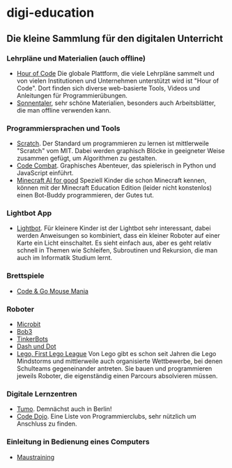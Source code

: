 # digi-education
## Die kleine Sammlung für den digitalen Unterricht

### Lehrpläne und Materialien (auch offline)
* [Hour of Code](https://code.org/) Die globale Plattform, die viele Lehrpläne sammelt und von vielen Institutionen und Unternehmen unterstützt wird ist "Hour of Code". Dort finden sich diverse web-basierte Tools, Videos und Anleitungen für Programmierübungen. 
* [Sonnentaler](https://www.sonnentaler.net/aktivitaeten/informatik/programmieren/123-kodiert/), sehr schöne Materialien, besonders auch Arbeitsblätter, die man offline verwenden kann.

### Programmiersprachen und Tools
* [Scratch](https://scratch.mit.edu/). Der Standard um programmieren zu lernen ist mittlerweile "Scratch" vom MIT. Dabei werden graphisch Blöcke in geeigneter Weise zusammen gefügt, um Algorithmen zu gestalten.
* [Code Combat](https://codecombat.com/). Graphisches Abenteuer, das spielerisch in Python und JavaScript einführt.
* [Minecraft AI for good](https://education.minecraft.net/hour-of-code/) Speziell Kinder die schon Minecraft kennen, können mit der Minecraft Education Edition (leider nicht konstenlos) einen Bot-Buddy programmieren, der Gutes tut.

### Lightbot App
* [Lightbot](https://lightbot.com/). Für kleinere Kinder ist der Lightbot sehr interessant, dabei werden Anweisungen so kombiniert, dass ein kleiner Roboter auf einer Karte ein Licht einschaltet. Es sieht einfach aus, aber es geht relativ schnell in Themen wie Schleifen, Subroutinen und Rekursion, die man auch im Informatik Studium lernt.

### Brettspiele
* [Code & Go Mouse Mania](https://www.westermann.de/artikel/L30923/Code-Go-Mouse-Mania-Brettspiel)

### Roboter
* [Microbit](https://microbit.org/)
* [Bob3](https://www.bob3.org/de/grundschule)
* [TinkerBots](https://www.tinkerbots.de/)
* [Dash und Dot](https://wonder-workshop.de/)
* [Lego, First Lego League](https://www.first-lego-league.org/de/)
Von Lego gibt es schon seit Jahren die Lego Mindstorms und mittlerweile auch organisierte Wettbewerbe, bei denen Schulteams gegeneinander antreten. Sie bauen und programmieren jeweils Roboter, die eigenständig einen Parcours absolvieren müssen. 

### Digitale Lernzentren
* [Tumo](https://www.youtube.com/watch?v=R94lhYCl4XE). Demnächst auch in Berlin!
* [Code Dojo](https://coderdojo.com/de-DE). Eine Liste von Programmierclubs, sehr nützlich um Anschluss zu finden.

### Einleitung in Bedienung eines Computers
* [Maustraining](https://maustraining.zawiw.de/level/0)
